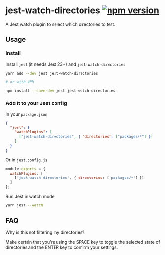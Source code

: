 # jest-watch-directories [![npm version](https://badge.fury.io/js/jest-watch-directories.svg)](https://npmjs.com/package/jest-watch-directories)

A Jest watch plugin to select which directories to test.

## Usage

### Install

Install `jest` (it needs Jest 23+) and `jest-watch-directories`

```sh
yarn add --dev jest jest-watch-directories

# or with NPM

npm install --save-dev jest jest-watch-directories
```

### Add it to your Jest config

In your `package.json`

```json
{
  "jest": {
    "watchPlugins": [
      ["jest-watch-directories", { "directories": ["packages/*"] }]
    ]
  }
}
```

Or in `jest.config.js`

```js
module.exports = {
  watchPlugins: [
    ['jest-watch-directories', { directories: ['packages/*'] }]
  ]
};
```

Run Jest in watch mode

```sh
yarn jest --watch
```

## FAQ

Why is this not filtering my directories?

Make certain that you're using the SPACE key to toggle the selected state of directories and the ENTER key to confirm your settings.
